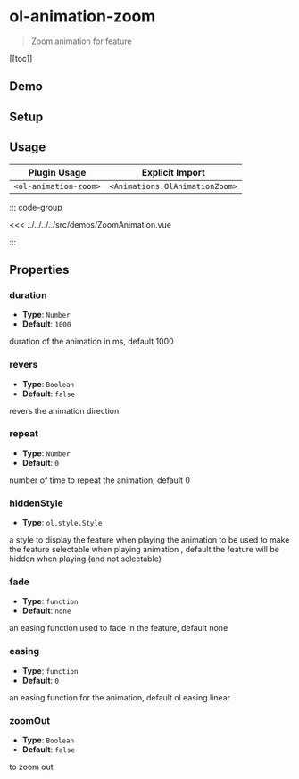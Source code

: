 # ol-animation-zoom

> Zoom animation for feature

[[toc]]

## Demo

<script setup lang="ts">
import ZoomAnimation from "@demos/ZoomAnimation.vue"
</script>

<ClientOnly>
<ZoomAnimation />
</ClientOnly>

## Setup

<!--@include: ../../animations.plugin.md-->

## Usage

| Plugin Usage          |        Explicit Import         |
| --------------------- | :----------------------------: |
| `<ol-animation-zoom>` | `<Animations.OlAnimationZoom>` |

::: code-group

<<< ../../../../src/demos/ZoomAnimation.vue

:::

## Properties

### duration

- **Type**: `Number`
- **Default**: `1000`

duration of the animation in ms, default 1000

### revers

- **Type**: `Boolean`
- **Default**: `false`

revers the animation direction

### repeat

- **Type**: `Number`
- **Default**: `0`

number of time to repeat the animation, default 0

### hiddenStyle

- **Type**: `ol.style.Style`

a style to display the feature when playing the animation to be used to make the feature selectable when playing animation , default the feature will be hidden when playing (and not selectable)

### fade

- **Type**: `function`
- **Default**: `none`

an easing function used to fade in the feature, default none

### easing

- **Type**: `function`
- **Default**: `0`

an easing function for the animation, default ol.easing.linear

### zoomOut

- **Type**: `Boolean`
- **Default**: `false`

to zoom out
